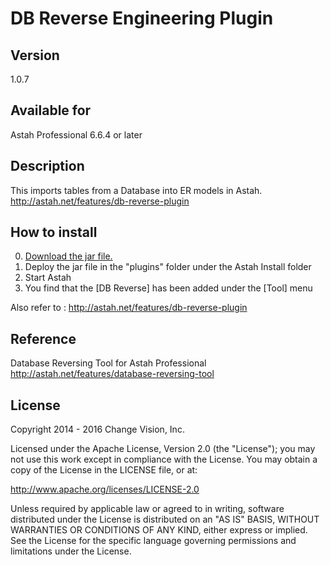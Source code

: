 DB Reverse Engineering Plugin
===============================

Version
----------------
1.0.7

Available for
----------------
Astah Professional 6.6.4 or later

Description
----------------
This imports tables from a Database into ER models in Astah.
http://astah.net/features/db-reverse-plugin

How to install
----------------
0. [Download the jar file.](http://astah.change-vision.com/plugins/dbreverse/1.0.7.html)
1. Deploy the jar file in the "plugins" folder under the Astah Install folder
2. Start Astah
3. You find that the [DB Reverse] has been added under the [Tool] menu

Also refer to : http://astah.net/features/db-reverse-plugin

Reference
----------------
Database Reversing Tool for Astah Professional
http://astah.net/features/database-reversing-tool

License
---------------
Copyright 2014 - 2016 Change Vision, Inc.

Licensed under the Apache License, Version 2.0 (the "License");
you may not use this work except in compliance with the License.
You may obtain a copy of the License in the LICENSE file, or at:

   <http://www.apache.org/licenses/LICENSE-2.0>

Unless required by applicable law or agreed to in writing, software
distributed under the License is distributed on an "AS IS" BASIS,
WITHOUT WARRANTIES OR CONDITIONS OF ANY KIND, either express or implied.
See the License for the specific language governing permissions and
limitations under the License.
